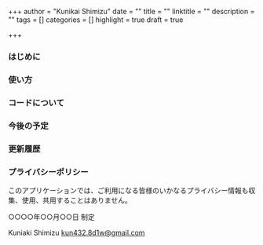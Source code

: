 +++
author = "Kunikai Shimizu"
date = ""
title = ""
linktitle = ""
description = ""
tags = []
categories = []
highlight = true
draft = true

+++

### はじめに

### 使い方

### コードについて

### 今後の予定

### 更新履歴

### プライバシーポリシー

このアプリケーションでは、ご利用になる皆様のいかなるプライバシー情報も収集、使用、共用することはありません。

○○○○年○○月○○日 制定

Kuniaki Shimizu
kun432.8d1w@gmail.com